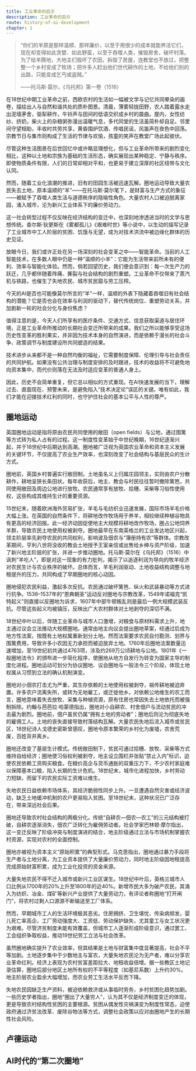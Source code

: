 ```yaml
---
title: 工业革命的启示
description: 工业革命的启示
route: history-of-ai-development
chapter: 1
---
```


> “你们的羊原是那样温顺、那样廉价，以至于用很少的成本就能养活它们，现在却变得如此贪婪、如此野蛮，以至于吞噬人类，摧毁房舍，破坏村落。为了给羊腾地，大地主们毁坏了农田，拆毁了房屋，连教堂也不放过，把整整一个乡村变成了牧场；把许多人赶出他们世代耕作的土地，不给他们别的出路，只能变成乞丐或盗贼。”
>
> ——托马斯·莫尔，《乌托邦》第一卷（1516）

在18世纪中期工业革命之前，西欧农村的生活如一幅被文学与记忆共同晕染的画卷，描绘出人与自然和谐共处的质朴图景。清晨，薄雾轻拢田野，农人踏着露水走出泥墙茅舍，驱犁耕作，牛铃声与田间的低语交织成乡村的晨曲。屋内，女性纺纱、挤奶，柴火上的杂粮粥弥漫出温暖气息，多代同堂的生活虽简朴却自足。邻里间守望相助，丰收时共劳共享，黄昏围炉饮酒、传唱民谣，风笛声在夜色中回荡。宗教节日与集市则构成了生活的节律与欢愉，孩童的笑声在教堂广场此起彼伏。

尽管这种生活图景在后世回忆中或许略显理想化，但与工业革命所带来的剧烈变化相比，这种以土地和宗族为基础的生活形态，确实展现出某种稳定、宁静与秩序。即使物质条件有限，人们的日常却相对平和，也更易于建立深厚的社区纽带与文化认同。

然而，随着工业化浪潮的推进，旧有的田园生活被迅速瓦解。圈地运动导致大量农民失去土地，原本温顺的“羊”——在托马斯·莫尔笔下，是财富与生产方式的象征——被赋予了吞噬人类生活与道德秩序的隐喻性角色。大量农村人口被迫脱离家园，涌入城市，沦为新兴工业体系下的廉价劳动力。

这一社会转型过程不仅反映在经济结构的变迁中，也深刻地渗透进当时的文学与思想传统。查尔斯·狄更斯在《雾都孤儿》《艰难时世》等小说中，以生动的描写记录了工业城市中工人阶层的贫困、饥饿与无望，成为对技术洪流中被边缘化群体的历史见证。

放眼今日，我们或许正处在另一场深刻的社会变革之中——智能革命。当前的人工智能技术，在多数人眼中仍是一种“温顺的小羊”：它能为生活带来前所未有的便利、效率与智能化体验。然而，倘若回望历史，我们便会意识到：每一次生产力的跃迁，几乎都伴随着阵痛、撕裂与社会结构的剧烈重塑。工业革命不仅带来了蒸汽机与铁路，也催生了失地农民、城市贫民窟与劳工压榨。

今天的AI是否也可能像莫尔所言的“羊”一样，温顺的外表下隐藏着吞噬旧有社会结构的潜能？它是否也会在效率与利润的驱动下，替代传统岗位、重塑劳动关系，并加剧新一轮的社会分化与身份焦虑？

值得注意的是，今天人们所享有的医疗条件、交通方式、信息获取渠道与居住环境，正是工业革命所推动的长期社会变迁所带来的成果。我们之所以能够享受这场历史性变革的胜利果实，并非因为技术本身的自然演进，而是依赖于漫长的社会斗争、政策调节与制度建设所共同塑造的结果。

技术进步从来都不是一种自然均衡的福祉，它需要制度保障、伦理引导与社会责任的共同护航。如果没有公共治理与制度安排的及时跟进，技术的收益将不可避免地向资本集中，而代价则落在无法及时适应变革的普通人身上。

因此，历史不会简单重复，但它总以相似的方式重现。在AI快速发展的当下，理解过去、直面现在、预警未来，是避免陷入“技术决定论”误区的关键。唯有如此，我们才能在迎接技术红利的同时，也守护住社会的基本公平与人性的尊严。

## 圈地运动

英国圈地运动是指将原由农民共同使用的敞田（open fields）与公地，通过围篱等方式转为私人占有的过程。这一制度性变革始于中世纪晚期，16世纪逐渐兴起，并于18世纪中后期达到高潮。圈地被广泛视为英国农业革命和资本主义发展的关键环节，不仅提高了农业生产效率，也深刻改变了社会结构与基层民众的生计方式。

圈地前，英国乡村普遍实行敞田制。土地虽名义上归属庄园领主，实则由农户分散耕作，耕地呈狭长条田状。每年收获后，地主、教会与村民往往暂时撤除篱笆，共同使用敞田及周边公地进行放牧。农民通常享有放牧、拾穗、采柴等习俗性使用权，这些构成其维持生计的重要资源。

15世纪末，随着欧洲海外贸易扩张，羊毛与毛纺织业迅速发展，国际市场羊毛价格大幅上涨。在英国的自然条件下，将耕地改作牧场用于养羊，相较继续种植谷物具有更高的经济回报。此一经济动因促使地主大规模将耕地改作牧场，圈占公地饲养羊群，导致农民土地使用权被剥夺。圈地最早在东南英格兰的工业发达地区兴起，领主阶层率先剥夺农民的共同权利，影响波及佃农与“簿册持有农”等群体。宗教改革期间，亨利八世将没收的教会土地授予王室亲信或出售给乡绅与资产阶级，加速了新兴地主阶层的扩张，并进一步推动圈地。托马斯·莫尔在《乌托邦》（1516）中讽刺“羊吃人”，即是对这一现象的有力批判，揭示了以追逐利润为导向的牧羊经济对农民生计与农业秩序的破坏。总体而言，羊毛利润驱动、土地收益结构调整与地租提升的压力，共同构成了早期圈地的核心动因。

圈地侵犯农民利益，激起多次反抗。农民通过破坏篱笆、纵火和武装暴动等方式进行抗争。1536–1537年的“恩典朝圣”运动反对圈地与宗教改革，1549年诺福克“凯特起义”则直接以反圈地为诉求，1607年中部牛顿叛乱则是最后一例大规模武装反抗。尽管这些起义均被镇压，反映出广大农村群体对土地剥夺的深切不满。

18世纪中叶以后，伴随工业革命与城市人口激增，对粮食与原材料需求上升，地主通过议会立法推动大规模圈地。通常由地主向议会提出圈地草案，经通过后成为地方性法案，按既有土地权属重新划分土地。然而法案要求农民自付勘测、划界与围篱费用，导致许多小农因无力承担而被迫放弃土地。1760年后圈地法案数量迅速增加，至19世纪初共通过4763项，涉及约269万公顷耕地与公地。1801年《一般圈地法令》的颁布进一步简化程序，使圈地从地方自发行为转变为国家主导的制度化进程。圈地运动可划分为协议圈地、议会圈地与一般法令三个阶段，体现土地权属从习惯到立法的确认机制演变。

圈地对小佃农打击尤为严重，其生存依赖的土地使用权被剥夺，祖传耕地被迫弃置。许多农户流离失所，或转为无地雇工，或迁徙他乡。对依赖公地维生的农工而言，圈地意味着失去放牧、采集与种植资源，原有住房也常因失去土地依托而被强制拆除。约翰与芭芭拉·哈蒙德指出，圈地对小自耕农、村舍佃户与流动贫民的冲击最为剧烈。圈地前，佃户虽贫仍属“拥有土地的劳动者”；圈地后则沦为彻底失地的雇佣工人。土地的丧失直接导致村落结构瓦解。大量农民失地后流入城市或贫民区，18世纪诗人戈德史密斯曾感叹，圈地令原本繁荣的乡村化为废墟，农舍荒废，百姓背井离乡。

圈地还改变了基层生计模式。传统敞田制下，贫民可通过拾穗、放牧、采柴等方式维持自给经济；圈地使习俗权利被剥夺，地主设立围栏并张贴“禁止入内”标识，迫使农民依赖工资购买粮食。在粮价高企与货币通胀的双重压力下，不少农村家庭难以保障基本口粮，陷入长期的生计危机。18世纪末，城市化进程加快，乡村劳动力短缺，而留下的农民实际工资难以维生。

失地农民日益依赖市场体系，其经济脆弱性同步上升。一旦遭遇自然灾害或经济波动，缺乏土地缓冲机制的农户更易陷入贫困。至18世纪末，这种状况已广泛存在，带来深远社会后果。

圈地还导致农村社会结构的两极分化。传统“自耕农—佃农—农工”的三元结构被打破，自耕农逐渐消失，佃农广泛转化为雇佣劳动者。社会学家巴林顿·摩尔指出，这一变迁反映了阶级冲突与制度演进的结合，地主阶级通过立法与市场机制掌握农村资源，实现对农村的全面控制。

圈地亦被视为资本主义“原始积累”的典型形式。马克思指出，圈地通过暴力手段将生产者与土地分离，为工业资本提供了大量廉价劳动力，同时地主阶级因地租提高完成原始财富积累，成为工业化投资的资金来源。

大量失地农民不得不迁入城市或新兴工业区谋生。18世纪中叶后，英格兰城市人口比例从1700年的20%上升至1800年的近40%。新增市民大多为破产农民，其涌入为纺织、冶金、煤矿等新兴产业提供了大量劳动力，有评论者称圈地“打开闸门”，将农村过剩人口源源不断输送至工厂体系。

然而，早期城市工人的生活环境极其恶劣。住房拥挤、卫生堪忧、传染病频发，婴儿死亡率高企。工厂劳动强度大、工资低、劳动保护缺失，尤其童工与女工状况更为艰难。尽管济贫制度未能有效覆盖，但城市工人逐渐形成阶级意识，通过罢工、工会组织争取权益，推动19世纪劳工立法与社会改革。

虽然圈地确实提升了农业效率，但其结果是土地与财富集中度显著提高，社会不平等加剧。土地逐步集中于少数地主与富农，大量失地农民沦为无产者，难以分享农业革命红利。经济上表现为农村贫富差距拉大、地租收益倍增。据一些教区土地记录估算，圈地后部分地区土地所有权的不平等程度（如基尼系数）上升约30%。地主阶层农业盈余大幅增加，而农业劳工生活水平反而下降。

失地农民因缺乏生产资料，被迫依赖救济或从事临时劳务，乡村贫困化趋势加剧。一些历史学者指出，圈地“圈出了大量穷人”，认为其不仅是经济制度变迁的体现，更是导致农村结构性贫困的主要根源。贫困从偶发性灾祸演变为制度性常态，迫使政府通过济贫法改革、废除谷物法等方式，调整社会政策以应对由圈地产生的长期性社会风险。

## 卢德运动



## AI时代的“第二次圈地”
